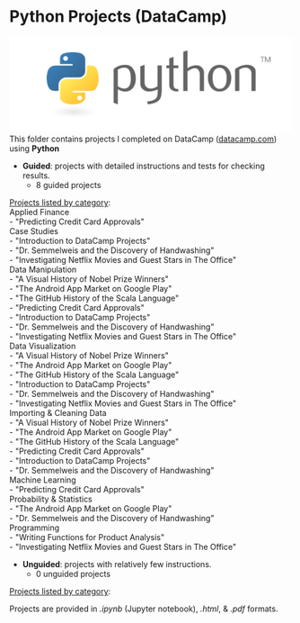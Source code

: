 # Python Projects (DataCamp)  
![Python Logo](../../assets/python.png)<br>This folder contains projects I completed on DataCamp ([datacamp.com](datacamp.com)) using **Python**

- **Guided**: projects with detailed instructions and tests for checking results.
    - 8 guided projects

<ins>Projects listed by category</ins>:<br>   Applied Finance<br>	- "Predicting Credit Card Approvals"<br>   Case Studies<br>	- "Introduction to DataCamp Projects"<br>	- "Dr. Semmelweis and the Discovery of Handwashing"<br>	- "Investigating Netflix Movies and Guest Stars in The Office"<br>   Data Manipulation<br>	- "A Visual History of Nobel Prize Winners"<br>	- "The Android App Market on Google Play"<br>	- "The GitHub History of the Scala Language"<br>	- "Predicting Credit Card Approvals"<br>	- "Introduction to DataCamp Projects"<br>	- "Dr. Semmelweis and the Discovery of Handwashing"<br>	- "Investigating Netflix Movies and Guest Stars in The Office"<br>   Data Visualization<br>	- "A Visual History of Nobel Prize Winners"<br>	- "The Android App Market on Google Play"<br>	- "The GitHub History of the Scala Language"<br>	- "Introduction to DataCamp Projects"<br>	- "Dr. Semmelweis and the Discovery of Handwashing"<br>	- "Investigating Netflix Movies and Guest Stars in The Office"<br>   Importing & Cleaning Data<br>	- "A Visual History of Nobel Prize Winners"<br>	- "The Android App Market on Google Play"<br>	- "The GitHub History of the Scala Language"<br>	- "Predicting Credit Card Approvals"<br>	- "Introduction to DataCamp Projects"<br>	- "Dr. Semmelweis and the Discovery of Handwashing"<br>   Machine Learning<br>	- "Predicting Credit Card Approvals"<br>   Probability & Statistics<br>	- "The Android App Market on Google Play"<br>	- "Dr. Semmelweis and the Discovery of Handwashing"<br>   Programming<br>	- "Writing Functions for Product Analysis"<br>	- "Investigating Netflix Movies and Guest Stars in The Office"<br>

- **Unguided**: projects with relatively few instructions.
    - 0 unguided projects
    
<ins>Projects listed by category</ins>:<br>

Projects are provided in *.ipynb* (Jupyter notebook), *.html*, & *.pdf* formats.
